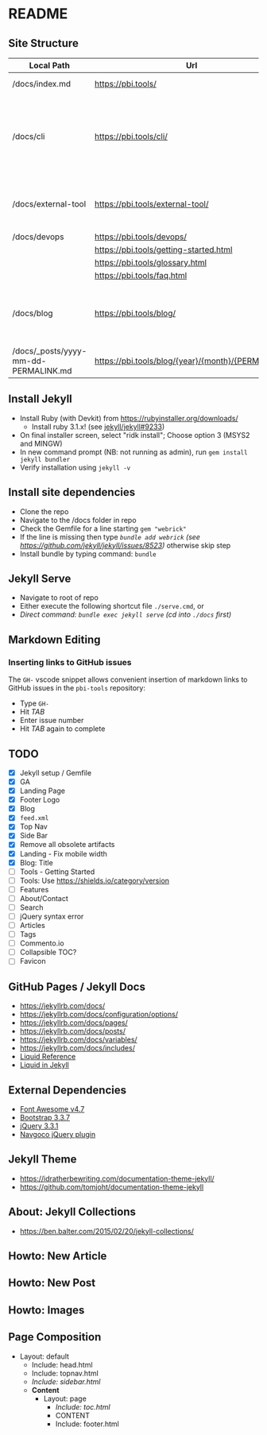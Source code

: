 # README

## Site Structure

| Local Path | Url | Notes |
| --- | --- | --- |
| /docs/index.md | <https://pbi.tools/> | Landing page |
| /docs/cli | <https://pbi.tools/cli/> | Docs for pbi-tools CLI (Usage, Release Notes, etc) |
| /docs/external-tool | <https://pbi.tools/external-tool/> | Docs for pbi-tools External Tool |
| /docs/devops | <https://pbi.tools/devops/> | |
| | <https://pbi.tools/getting-started.html> | |
| | <https://pbi.tools/glossary.html> | |
| | <https://pbi.tools/faq.html> | |
| /docs/blog | <https://pbi.tools/blog/> | Index and Archive pages for /blog |
| /docs/_posts/yyyy-mm-dd-PERMALINK.md | <https://pbi.tools/blog/{year}/{month}/{PERMALINK}/> | Blog posts. |

## Install Jekyll

* Install Ruby (with Devkit) from <https://rubyinstaller.org/downloads/>
  * Install ruby 3.1.x! (see [jekyll/jekyll#9233](https://github.com/jekyll/jekyll/issues/9233))
* On final installer screen, select "ridk install"; Choose option 3 (MSYS2 and MINGW)
* In new command prompt (NB: not running as admin), run `gem install jekyll bundler`
* Verify installation using `jekyll -v`

## Install site dependencies

* Clone the repo
* Navigate to the /docs folder in repo
* Check the Gemfile for a line starting `gem "webrick"`
* If the line is missing then type _`bundle add webrick` (see <https://github.com/jekyll/jekyll/issues/8523>)_ otherwise skip step
* Install bundle by typing command: `bundle`

## Jekyll Serve

* Navigate to root of repo
* Either execute the following shortcut file `./serve.cmd`, or
* *Direct command: `bundle exec jekyll serve` (cd into `./docs` first)*

## Markdown Editing

### Inserting links to GitHub issues

The `GH-` vscode snippet allows convenient insertion of markdown links to GitHub issues in the `pbi-tools` repository:

* Type `GH-`
* Hit _TAB_
* Enter issue number
* Hit _TAB_ again to complete

## TODO

* [x] Jekyll setup / Gemfile
* [x] GA
* [x] Landing Page
* [x] Footer Logo
* [x] Blog
* [x] `feed.xml`
* [x] Top Nav
* [x] Side Bar
* [x] Remove all obsolete artifacts
* [x] Landing - Fix mobile width
* [x] Blog: Title
* [ ] Tools - Getting Started
* [ ] Tools: Use <https://shields.io/category/version>
* [ ] Features
* [ ] About/Contact
* [ ] Search
* [ ] jQuery syntax error
* [ ] Articles
* [ ] Tags
* [ ] Commento.io
* [ ] Collapsible TOC?
* [ ] Favicon

## GitHub Pages / Jekyll Docs

* <https://jekyllrb.com/docs/>
* <https://jekyllrb.com/docs/configuration/options/>
* <https://jekyllrb.com/docs/pages/>
* <https://jekyllrb.com/docs/posts/>
* <https://jekyllrb.com/docs/variables/>
* <https://jekyllrb.com/docs/includes/>
* [Liquid Reference](https://shopify.github.io/liquid/)
* [Liquid in Jekyll](https://jekyllrb.com/docs/liquid/)

## External Dependencies

* [Font Awesome v4.7](https://fontawesome.com/v4.7/cheatsheet/)
* [Bootstrap 3.3.7](https://getbootstrap.com/docs/3.3/getting-started/)
* [jQuery 3.3.1](https://api.jquery.com/category/version/3.3/)
* [Navgoco jQuery plugin](https://github.com/tefra/navgoco)

## Jekyll Theme

* <https://idratherbewriting.com/documentation-theme-jekyll/>
* <https://github.com/tomjoht/documentation-theme-jekyll>

## About: Jekyll Collections

* <https://ben.balter.com/2015/02/20/jekyll-collections/>

## Howto: New Article

## Howto: New Post

## Howto: Images

## Page Composition

* Layout: default
  * Include: head.html
  * Include: topnav.html
  * _Include: sidebar.html_
  * **Content**
    * Layout: page
      * _Include: toc.html_
      * CONTENT
      * Include: footer.html
